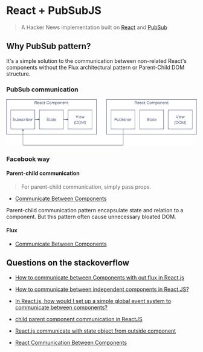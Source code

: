 # React + PubSubJS

> A Hacker News implementation built on [React](http://facebook.github.io/react/) and [PubSub](https://github.com/mroderick/PubSubJS)




## Why PubSub pattern?

It's a simple solution to the communication between non-related React's components without the Flux architectural pattern or Parent-Child DOM structure.

### PubSub communication

![PubSub with React](./pubsub.png)


### Facebook way

#### Parent-child communication

> For parent-child communication, simply pass props.

  - [Communicate Between Components](https://facebook.github.io/react/tips/communicate-between-components.html)

Parent-child communication pattern encapsulate state and relation to a component. But this pattern often cause unnecessary bloated DOM.

#### Flux

>

- [Communicate Between Components](https://facebook.github.io/react/tips/communicate-between-components.html)




## Questions on the stackoverflow

- [How to communicate between Components with out flux in React.js](http://stackoverflow.com/questions/30017309/how-to-communicate-between-components-with-out-flux-in-react-js)

- [How to communicate between independent components in React.JS?](http://stackoverflow.com/questions/23849856/how-to-communicate-between-independent-components-in-react-js)

- [In React.js, how would I set up a simple global event system to communicate between components?](http://stackoverflow.com/questions/31407866/in-react-js-how-would-i-set-up-a-simple-global-event-system-to-communicate-betw)


- [child parent component communication in ReactJS](http://stackoverflow.com/questions/29121945/child-parent-component-communication-in-reactjs)

- [React.js communicate with state object from outside component](http://stackoverflow.com/questions/30187635/react-js-communicate-with-state-object-from-outside-component)

- [React Communication Between Components](http://stackoverflow.com/questions/31165886/react-communication-between-components)
